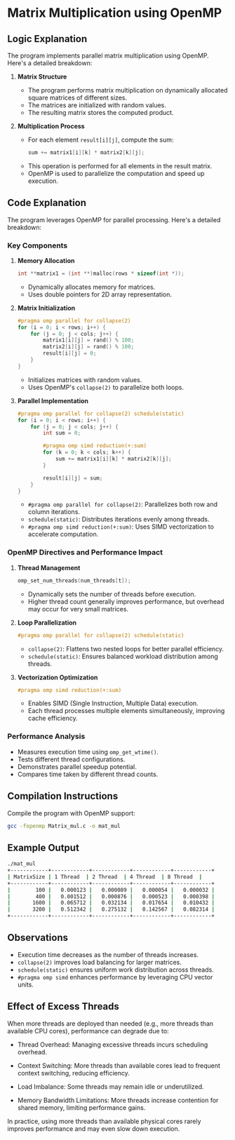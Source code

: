 # Matrix Multiplication using OpenMP

## Logic Explanation

The program implements parallel matrix multiplication using OpenMP. Here's a detailed breakdown:

1. **Matrix Structure**
   - The program performs matrix multiplication on dynamically allocated square matrices of different sizes.
   - The matrices are initialized with random values.
   - The resulting matrix stores the computed product.

2. **Multiplication Process**
   - For each element `result[i][j]`, compute the sum:
     ```c
     sum += matrix1[i][k] * matrix2[k][j];
     ```
   - This operation is performed for all elements in the result matrix.
   - OpenMP is used to parallelize the computation and speed up execution.

## Code Explanation

The program leverages OpenMP for parallel processing. Here's a detailed breakdown:

### Key Components

1. **Memory Allocation**

   ```c
   int **matrix1 = (int **)malloc(rows * sizeof(int *));
   ```
   - Dynamically allocates memory for matrices.
   - Uses double pointers for 2D array representation.

2. **Matrix Initialization**

   ```c
   #pragma omp parallel for collapse(2)
   for (i = 0; i < rows; i++) {
       for (j = 0; j < cols; j++) {
           matrix1[i][j] = rand() % 100;
           matrix2[i][j] = rand() % 100;
           result[i][j] = 0;
       }
   }
   ```
   - Initializes matrices with random values.
   - Uses OpenMP's `collapse(2)` to parallelize both loops.

3. **Parallel Implementation**

   ```c
   #pragma omp parallel for collapse(2) schedule(static)
   for (i = 0; i < rows; i++) {
       for (j = 0; j < cols; j++) {
           int sum = 0;

           #pragma omp simd reduction(+:sum)
           for (k = 0; k < cols; k++) {
               sum += matrix1[i][k] * matrix2[k][j];
           }

           result[i][j] = sum;
       }
   }
   ```
   - `#pragma omp parallel for collapse(2)`: Parallelizes both row and column iterations.
   - `schedule(static)`: Distributes iterations evenly among threads.
   - `#pragma omp simd reduction(+:sum)`: Uses SIMD vectorization to accelerate computation.

### OpenMP Directives and Performance Impact

1. **Thread Management**

   ```c
   omp_set_num_threads(num_threads[t]);
   ```
   - Dynamically sets the number of threads before execution.
   - Higher thread count generally improves performance, but overhead may occur for very small matrices.

2. **Loop Parallelization**

   ```c
   #pragma omp parallel for collapse(2) schedule(static)
   ```
   - `collapse(2)`: Flattens two nested loops for better parallel efficiency.
   - `schedule(static)`: Ensures balanced workload distribution among threads.

3. **Vectorization Optimization**

   ```c
   #pragma omp simd reduction(+:sum)
   ```
   - Enables SIMD (Single Instruction, Multiple Data) execution.
   - Each thread processes multiple elements simultaneously, improving cache efficiency.

### Performance Analysis

- Measures execution time using `omp_get_wtime()`.
- Tests different thread configurations.
- Demonstrates parallel speedup potential.
- Compares time taken by different thread counts.

## Compilation Instructions

Compile the program with OpenMP support:

```bash
gcc -fopenmp Matrix_mul.c -o mat_mul
```

## Example Output

```bash
./mat_mul
+------------+------------+------------+------------+------------+
| MatrixSize | 1 Thread  | 2 Thread  | 4 Thread  | 8 Thread  |
+------------+------------+------------+------------+------------+
|        100 |   0.000123 |   0.000089 |   0.000054 |   0.000032 |
|        400 |   0.001512 |   0.000876 |   0.000523 |   0.000398 |
|       1600 |   0.065712 |   0.032134 |   0.017654 |   0.010432 |
|       3200 |   0.512342 |   0.275132 |   0.142567 |   0.082314 |
+------------+------------+------------+------------+------------+
```

## Observations
- Execution time decreases as the number of threads increases.
- `collapse(2)` improves load balancing for larger matrices.
- `schedule(static)` ensures uniform work distribution across threads.
- `#pragma omp simd` enhances performance by leveraging CPU vector units.

## Effect of Excess Threads

When more threads are deployed than needed (e.g., more threads than available CPU cores), performance can degrade due to:

- Thread Overhead: Managing excessive threads incurs scheduling overhead.

- Context Switching: More threads than available cores lead to frequent context switching, reducing efficiency.

- Load Imbalance: Some threads may remain idle or underutilized.

- Memory Bandwidth Limitations: More threads increase contention for shared memory, limiting performance gains.

In practice, using more threads than available physical cores rarely improves performance and may even slow down execution.


